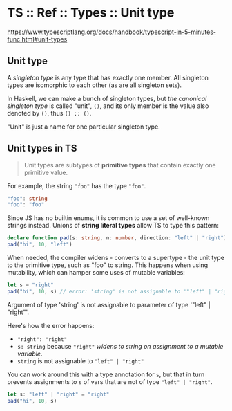 # TS :: Ref :: Types :: Unit type

https://www.typescriptlang.org/docs/handbook/typescript-in-5-minutes-func.html#unit-types

## Unit type

A *singleton type* is any type that has exactly one member. All singleton types are isomorphic to each other (as are all singleton sets).

In Haskell, we can make a bunch of singleton types, but *the canonical singleton type* is called "unit", `()`, and its only member is the value also denoted by `()`, thus `() :: ()`.

"Unit" is just a name for one particular singleton type.

## Unit types in TS

>Unit types are subtypes of **primitive types** that contain exactly one primitive value.

For example, the string `"foo"` has the type `"foo"`.

```ts
"foo": string
"foo": "foo"
```

Since JS has no builtin enums, it is common to use a set of well-known strings instead. Unions of **string literal types** allow TS to type this pattern:

```ts
declare function pad(s: string, n: number, direction: "left" | "right"): string
pad("hi", 10, "left")
```

When needed, the compiler widens - converts to a supertype - the unit type to the primitive type, such as "foo" to string. This happens when using mutability, which can hamper some uses of mutable variables:

```ts
let s = "right"
pad("hi", 10, s) // error: 'string' is not assignable to '"left" | "right"'
```
Argument of type 'string' is not assignable to parameter of type '"left" | "right"'.

Here's how the error happens:
- `"right": "right"`
- `s: string` because `"right"` *widens to string on assignment to a mutable variable*.
- `string` is not assignable to `"left" | "right"`

You can work around this with a type annotation for `s`, but that in turn prevents assignments to `s` of vars that are not of type `"left" | "right"`.

```ts
let s: "left" | "right" = "right"
pad("hi", 10, s)
```
